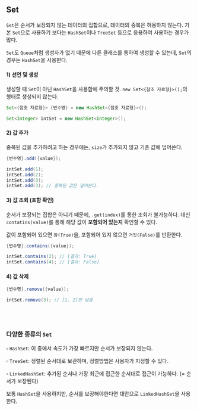 ## Set
`Set`은 순서가 보장되지 않는 데이터의 집합으로, 데이터의 중복은 허용하지 않는다. 기본 `Set`으로 사용하기 보다는 `HashSet`이나 `TreeSet` 등으로 응용하여 사용하는 경우가 많다.

`Set`도 `Queue`처럼 생성자가 없기 때문에 다른 클래스를 통하여 생성할 수 있는데, `Set`의 경우는 `HashSet`을 사용한다.

#### 1) 선언 및 생성
생성할 때 `Set`이 아닌 `HashSet`을 사용함에 주의할 것. `new Set<{참조 자료형}>();`의 형태로 생성되지 않는다.
```java
Set<{참조 자료형}> {변수명} = new HashSet<{참조 자료형}>();
```
```java
Set<Integer> intSet = new HashSet<Integer>();
```

#### 2) 값 추가
중복된 값을 추가하려고 하는 경우에는, `size`가 추가되지 않고 기존 값에 덮어쓴다.
```java
{변수명}.add({value});
```
```java
intSet.add(1);
intSet.add(2);
intSet.add(3);
intSet.add(3); // 중복된 값은 덮어쓴다.
```

#### 3) 값 조회 (포함 확인)
순서가 보장되는 집합은 아니기 때문에, `.get(index)`를 통한 조회가 불가능하다. 대신 `contatins(value)`를 통해 해당 값이 **포함되어 있는지** 확인할 수 있다.

값이 포함되어 있으면 `참(True)`을, 포함되어 있지 않으면 `거짓(False)`를 반환한다.

```java
{변수명}.contains({value});
```
```java
intSet.contains(2); // [결과: True]
intSet.contains(4); // [결과: False]
```

#### 4) 값 삭제 
```java
{변수명}.remove({value});
```
```java
intSet.remove(3); // [1, 2]만 남음
```

<br><br>
### 다양한 종류의 `Set`
▫️ `HashSet`: 이 중에서 속도가 가장 빠르지만 순서가 보장되지 않는다.

▫️ `TreeSet`: 정렬된 순서대로 보관하며, 정렬방법은 사용자가 지정할 수 있다.

▫️ `LinkedHashSet`: 추가된 순서나 가장 최근에 접근한 순서대로 접근이 가능하다. (= 순서가 보장된다)

보통 `HashSet`을 사용하지만, 순서를 보장해야한다면 대안으로 `LinkedHashSet`을 사용한다.